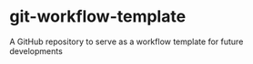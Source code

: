 # git-workflow-template
A GitHub repository to serve as a workflow template for future developments
